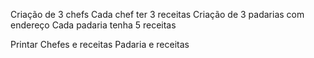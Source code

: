 Criação de 3 chefs
Cada chef ter 3 receitas
Criação de 3 padarias com endereço
Cada padaria tenha 5 receitas

Printar
Chefes e receitas
Padaria e receitas
